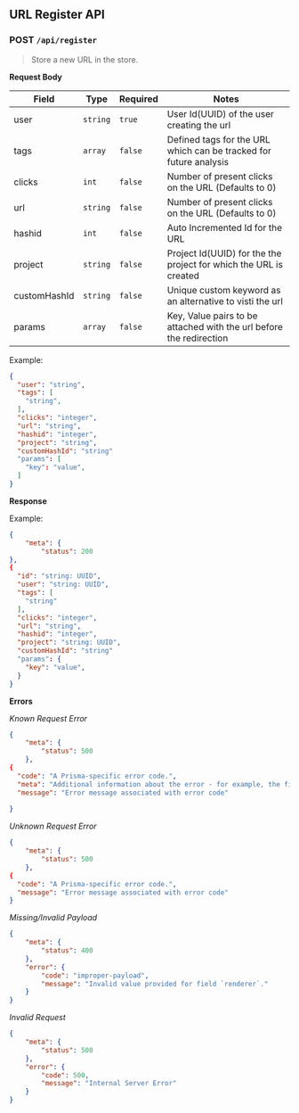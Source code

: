 ## URL Register API

### **POST `/api/register`**

> Store a new URL in the store.

**Request Body**

| Field        | Type     | Required | Notes                                                               |
| ------------ | -------- | -------- | ------------------------------------------------------------------- |
| user         | `string` | `true`   | User Id(UUID) of the user creating the url                          |
| tags         | `array`  | `false`  | Defined tags for the URL which can be tracked for future analysis   |
| clicks       | `int`    | `false`  | Number of present clicks on the URL (Defaults to 0)                 |
| url          | `string` | `false`  | Number of present clicks on the URL (Defaults to 0)                 |
| hashid       | `int`    | `false`  | Auto Incremented Id for the URL                                     |
| project      | `string` | `false`  | Project Id(UUID) for the the project for which the URL is created   |
| customHashId | `string` | `false`  | Unique custom keyword as an alternative to visti the url            |
| params       | `array`  | `false`  | Key, Value pairs to be attached with the url before the redirection |

Example:

```json
{
  "user": "string",
  "tags": [
    "string",
  ],
  "clicks": "integer",
  "url": "string",
  "hashid": "integer",
  "project": "string",
  "customHashId": "string"
  "params": [
    "key": "value",
  ]
}
```

**Response**

Example:

```json
{
	"meta": {
		"status": 200
},
{
  "id": "string: UUID",
  "user": "string: UUID",
  "tags": [
    "string"
  ],
  "clicks": "integer",
  "url": "string",
  "hashid": "integer",
  "project": "string: UUID",
  "customHashId": "string"
  "params": {
    "key": "value",
  }
}
```

**Errors**

_Known Request Error_

```json
{
	"meta": {
		"status": 500
	},
{
  "code": "A Prisma-specific error code.",
  "meta": "Additional information about the error - for example, the field that caused the error",
  "message": "Error message associated with error code"
  
}
```

_Unknown Request Error_

```json
{
	"meta": {
		"status": 500
	},
{
  "code": "A Prisma-specific error code.",
  "message": "Error message associated with error code"
}
```

_Missing/Invalid Payload_

```json
{
	"meta": {
		"status": 400
	},
	"error": {
		"code": "improper-payload",
		"message": "Invalid value provided for field `renderer`."
	}
}
```

_Invalid Request_

```json
{
	"meta": {
		"status": 500
	},
	"error": {
		"code": 500,
		"message": "Internal Server Error"
	}
}
```
